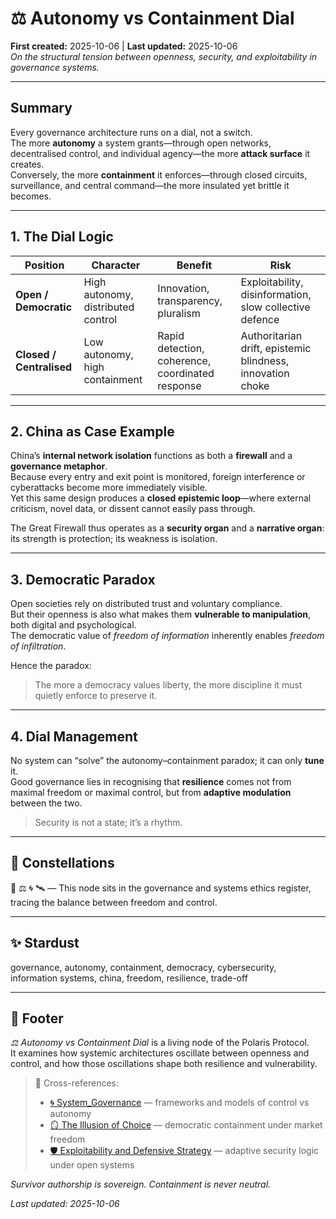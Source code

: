 # ⚖️ Autonomy vs Containment Dial  
**First created:** 2025-10-06 | **Last updated:** 2025-10-06  
*On the structural tension between openness, security, and exploitability in governance systems.*

---

## Summary  

Every governance architecture runs on a dial, not a switch.  
The more **autonomy** a system grants—through open networks, decentralised control, and individual agency—the more **attack surface** it creates.  
Conversely, the more **containment** it enforces—through closed circuits, surveillance, and central command—the more insulated yet brittle it becomes.  

---

## 1. The Dial Logic  

| Position | Character | Benefit | Risk |
|-----------|------------|----------|------|
| **Open / Democratic** | High autonomy, distributed control | Innovation, transparency, pluralism | Exploitability, disinformation, slow collective defence |
| **Closed / Centralised** | Low autonomy, high containment | Rapid detection, coherence, coordinated response | Authoritarian drift, epistemic blindness, innovation choke |

---

## 2. China as Case Example  

China’s **internal network isolation** functions as both a **firewall** and a **governance metaphor**.  
Because every entry and exit point is monitored, foreign interference or cyberattacks become more immediately visible.  
Yet this same design produces a **closed epistemic loop**—where external criticism, novel data, or dissent cannot easily pass through.  

The Great Firewall thus operates as a **security organ** and a **narrative organ**: its strength is protection; its weakness is isolation.  

---

## 3. Democratic Paradox  

Open societies rely on distributed trust and voluntary compliance.  
But their openness is also what makes them **vulnerable to manipulation**, both digital and psychological.  
The democratic value of *freedom of information* inherently enables *freedom of infiltration*.  

Hence the paradox:  
> The more a democracy values liberty, the more discipline it must quietly enforce to preserve it.  

---

## 4. Dial Management  

No system can “solve” the autonomy–containment paradox; it can only **tune** it.  
Good governance lies in recognising that **resilience** comes not from maximal freedom or maximal control, but from **adaptive modulation** between the two.  

> Security is not a state; it’s a rhythm.  

---

## 🌌 Constellations  
🧿 ⚖️ 🌀 🛰️ — This node sits in the governance and systems ethics register, tracing the balance between freedom and control.

---

## ✨ Stardust  
governance, autonomy, containment, democracy, cybersecurity, information systems, china, freedom, resilience, trade-off

---

## 🏮 Footer  

*⚖️ Autonomy vs Containment Dial* is a living node of the Polaris Protocol.  
It examines how systemic architectures oscillate between openness and control, and how those oscillations shape both resilience and vulnerability.  

> 📡 Cross-references:  
> - [🌀 System_Governance](../🌀_System_Governance/) — frameworks and models of control vs autonomy  
> - [🪞 The Illusion of Choice](../🪞_the_illusion_of_choice.md) — democratic containment under market freedom  
> - [🛡️ Exploitability and Defensive Strategy](../🛡️_exploitability_and_defensive_strategy.md) — adaptive security logic under open systems  

*Survivor authorship is sovereign. Containment is never neutral.*  

_Last updated: 2025-10-06_
